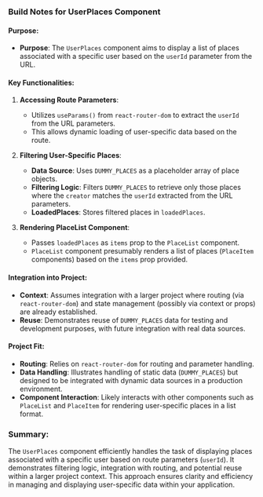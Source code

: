 
### Build Notes for UserPlaces Component

#### Purpose:
- **Purpose**: The `UserPlaces` component aims to display a list of places associated with a specific user based on the `userId` parameter from the URL.

#### Key Functionalities:
1. **Accessing Route Parameters**:
   - Utilizes `useParams()` from `react-router-dom` to extract the `userId` from the URL parameters.
   - This allows dynamic loading of user-specific data based on the route.

2. **Filtering User-Specific Places**:
   - **Data Source**: Uses `DUMMY_PLACES` as a placeholder array of place objects.
   - **Filtering Logic**: Filters `DUMMY_PLACES` to retrieve only those places where the `creator` matches the `userId` extracted from the URL parameters.
   - **LoadedPlaces**: Stores filtered places in `loadedPlaces`.

3. **Rendering PlaceList Component**:
   - Passes `loadedPlaces` as `items` prop to the `PlaceList` component.
   - `PlaceList` component presumably renders a list of places (`PlaceItem` components) based on the `items` prop provided.

#### Integration into Project:
- **Context**: Assumes integration with a larger project where routing (via `react-router-dom`) and state management (possibly via context or props) are already established.
- **Reuse**: Demonstrates reuse of `DUMMY_PLACES` data for testing and development purposes, with future integration with real data sources.

#### Project Fit:
- **Routing**: Relies on `react-router-dom` for routing and parameter handling.
- **Data Handling**: Illustrates handling of static data (`DUMMY_PLACES`) but designed to be integrated with dynamic data sources in a production environment.
- **Component Interaction**: Likely interacts with other components such as `PlaceList` and `PlaceItem` for rendering user-specific places in a list format.

### Summary:
The `UserPlaces` component efficiently handles the task of displaying places associated with a specific user based on route parameters (`userId`). It demonstrates filtering logic, integration with routing, and potential reuse within a larger project context. This approach ensures clarity and efficiency in managing and displaying user-specific data within your application.